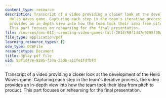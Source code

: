 ```yaml
---
content_type: resource
description: Transcript of a video providing a closer look at the development of the
  Hello Waves game. Capturing each step in the team's iterative process, the video
  provides an in-depth view into how the team took their idea from pitch to product.
  This part focuses on rehearsing for the final presentation.
file: /courses/cms-611j-creating-video-games-fall-2014/50f1d47e9295f30a2bdba11fe1fdfbfd_lxpXowuUdKw.pdf
file_type: application/pdf
learning_resource_types: []
ocw_type: OCWFile
resourcetype: Document
title: 3play pdf file
uid: 50f1d47e-9295-f30a-2bdb-a11fe1fdfbfd
---
```

Transcript of a video providing a closer look at the development of the Hello Waves game. Capturing each step in the team's iterative process, the video provides an in-depth view into how the team took their idea from pitch to product. This part focuses on rehearsing for the final presentation.